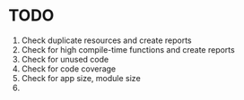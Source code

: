 
# TODO 

1. Check duplicate resources and create reports
2. Check for high compile-time functions and create reports
3. Check for unused code
4. Check for code coverage
5. Check for app size, module size
6. 
